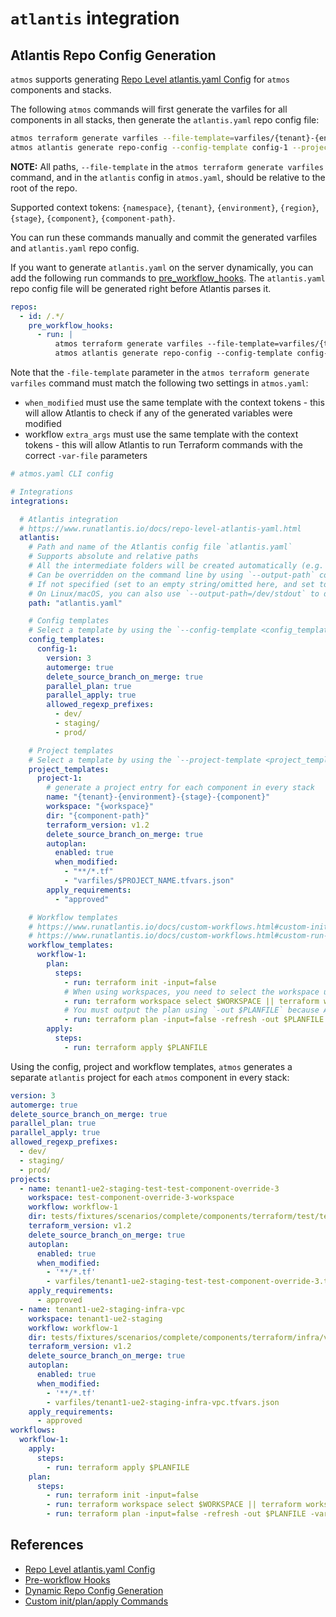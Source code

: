 # `atlantis` integration

## Atlantis Repo Config Generation

`atmos` supports generating [Repo Level atlantis.yaml Config](https://www.runatlantis.io/docs/repo-level-atlantis-yaml.html) for `atmos` components
and stacks.

The following `atmos` commands will first generate the varfiles for all components in all stacks,
then generate the `atlantis.yaml` repo config file:

```bash
atmos terraform generate varfiles --file-template=varfiles/{tenant}-{environment}-{stage}-{component}.tfvars.json
atmos atlantis generate repo-config --config-template config-1 --project-template project-1
```

__NOTE:__ All paths, `--file-template` in the `atmos terraform generate varfiles` command, and in the `atlantis` config in `atmos.yaml`,
should be relative to the root of the repo.

Supported context tokens: `{namespace}`, `{tenant}`, `{environment}`, `{region}`, `{stage}`, `{component}`, `{component-path}`.

You can run these commands manually and commit the generated varfiles and `atlantis.yaml` repo config.

If you want to generate `atlantis.yaml` on the server dynamically,
you can add the following run commands to [pre_workflow_hooks](https://www.runatlantis.io/docs/pre-workflow-hooks.html#pre-workflow-hooks).
The `atlantis.yaml` repo config file will be generated right before Atlantis parses it.

```yaml
repos:
  - id: /.*/
    pre_workflow_hooks:
      - run: |
          atmos terraform generate varfiles --file-template=varfiles/{tenant}-{environment}-{stage}-{component}.tfvars.json
          atmos atlantis generate repo-config --config-template config-1 --project-template project-1
```

Note that the `-file-template` parameter in the `atmos terraform generate varfiles` command must match the following two settings in `atmos.yaml`:

- `when_modified` must use the same template with the context tokens - this will allow Atlantis to check if any of the generated variables were
  modified
- workflow `extra_args` must use the same template with the context tokens - this will allow Atlantis to run Terraform commands with the
  correct `-var-file` parameters

```yaml
# atmos.yaml CLI config

# Integrations
integrations:

  # Atlantis integration
  # https://www.runatlantis.io/docs/repo-level-atlantis-yaml.html
  atlantis:
    # Path and name of the Atlantis config file `atlantis.yaml`
    # Supports absolute and relative paths
    # All the intermediate folders will be created automatically (e.g. `path: /config/atlantis/atlantis.yaml`)
    # Can be overridden on the command line by using `--output-path` command-line argument in `atmos atlantis generate repo-config` command
    # If not specified (set to an empty string/omitted here, and set to an empty string on the command line), the content of the file will be dumped to `stdout`
    # On Linux/macOS, you can also use `--output-path=/dev/stdout` to dump the content to `stdout` without setting it to an empty string in `atlantis.path`
    path: "atlantis.yaml"

    # Config templates
    # Select a template by using the `--config-template <config_template>` command-line argument in `atmos atlantis generate repo-config` command
    config_templates:
      config-1:
        version: 3
        automerge: true
        delete_source_branch_on_merge: true
        parallel_plan: true
        parallel_apply: true
        allowed_regexp_prefixes:
          - dev/
          - staging/
          - prod/

    # Project templates
    # Select a template by using the `--project-template <project_template>` command-line argument in `atmos atlantis generate repo-config` command
    project_templates:
      project-1:
        # generate a project entry for each component in every stack
        name: "{tenant}-{environment}-{stage}-{component}"
        workspace: "{workspace}"
        dir: "{component-path}"
        terraform_version: v1.2
        delete_source_branch_on_merge: true
        autoplan:
          enabled: true
          when_modified:
            - "**/*.tf"
            - "varfiles/$PROJECT_NAME.tfvars.json"
        apply_requirements:
          - "approved"

    # Workflow templates
    # https://www.runatlantis.io/docs/custom-workflows.html#custom-init-plan-apply-commands
    # https://www.runatlantis.io/docs/custom-workflows.html#custom-run-command
    workflow_templates:
      workflow-1:
        plan:
          steps:
            - run: terraform init -input=false
            # When using workspaces, you need to select the workspace using the $WORKSPACE environment variable
            - run: terraform workspace select $WORKSPACE || terraform workspace new $WORKSPACE
            # You must output the plan using `-out $PLANFILE` because Atlantis expects plans to be in a specific location
            - run: terraform plan -input=false -refresh -out $PLANFILE -var-file varfiles/$PROJECT_NAME.tfvars.json
        apply:
          steps:
            - run: terraform apply $PLANFILE
```

Using the config, project and workflow templates, `atmos` generates a separate `atlantis` project for each `atmos` component in every stack:

```yaml
version: 3
automerge: true
delete_source_branch_on_merge: true
parallel_plan: true
parallel_apply: true
allowed_regexp_prefixes:
  - dev/
  - staging/
  - prod/
projects:
  - name: tenant1-ue2-staging-test-test-component-override-3
    workspace: test-component-override-3-workspace
    workflow: workflow-1
    dir: tests/fixtures/scenarios/complete/components/terraform/test/test-component
    terraform_version: v1.2
    delete_source_branch_on_merge: true
    autoplan:
      enabled: true
      when_modified:
        - '**/*.tf'
        - varfiles/tenant1-ue2-staging-test-test-component-override-3.tfvars.json
    apply_requirements:
      - approved
  - name: tenant1-ue2-staging-infra-vpc
    workspace: tenant1-ue2-staging
    workflow: workflow-1
    dir: tests/fixtures/scenarios/complete/components/terraform/infra/vpc
    terraform_version: v1.2
    delete_source_branch_on_merge: true
    autoplan:
      enabled: true
      when_modified:
        - '**/*.tf'
        - varfiles/tenant1-ue2-staging-infra-vpc.tfvars.json
    apply_requirements:
      - approved
workflows:
  workflow-1:
    apply:
      steps:
        - run: terraform apply $PLANFILE
    plan:
      steps:
        - run: terraform init -input=false
        - run: terraform workspace select $WORKSPACE || terraform workspace new $WORKSPACE
        - run: terraform plan -input=false -refresh -out $PLANFILE -var-file varfiles/$PROJECT_NAME.tfvars.json
```

## References

- [Repo Level atlantis.yaml Config](https://www.runatlantis.io/docs/repo-level-atlantis-yaml.html)
- [Pre-workflow Hooks](https://www.runatlantis.io/docs/pre-workflow-hooks.html#pre-workflow-hooks)
- [Dynamic Repo Config Generation](https://www.runatlantis.io/docs/pre-workflow-hooks.html#dynamic-repo-config-generation)
- [Custom init/plan/apply Commands](https://www.runatlantis.io/docs/custom-workflows.html#custom-init-plan-apply-commands)
